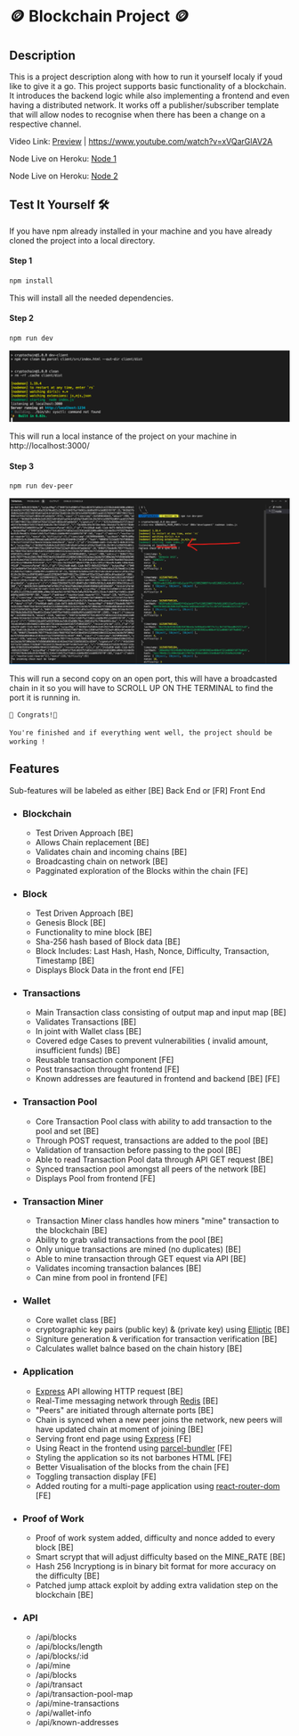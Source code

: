 # 🪙  Blockchain Project 🪙  

## Description

This is a project description along with how to run it yourself localy if youd like to give it a go. This project supports basic functionality of a blockchain. It introduces the backend logic while also implementing a frontend and even having a distributed network. It works off a publisher/subscriber template that will allow nodes to recognise when there has been a change on a respective channel.

  Video Link: [Preview] | https://www.youtube.com/watch?v=xVQarGlAV2A

  Node Live on Heroku: [Node 1]

  Node Live on Heroku: [Node 2]
  

## Test It Yourself 🛠

If you have npm already installed in your machine and you have already cloned the project into a local directory.

#### Step 1

```bash
npm install
```

This will install all the needed dependencies.

#### Step 2

```bash
npm run dev
```

![Preview of Code](https://raw.githubusercontent.com/LkingForW/Pictures/main/Screen%20Shot%202021-06-30%20at%208.06.50%20PM.png?token=AK6BS76343RNGFMK5MIHQDDA3UFJK)

This will run a local instance of the project on your machine in http://localhost:3000/

#### Step 3

```bash
npm run dev-peer
```

![Preview of Node-Peer](https://raw.githubusercontent.com/LkingForW/Pictures/main/Screen%20Shot%202021-06-30%20at%208.14.34%20PM.png?token=AK6BS7ZH5AJK3RXCLXJEKX3A3UFQA)

This will run a second copy on an open port, this will have a broadcasted chain in it so you will have to SCROLL UP ON THE TERMINAL to find the port it is running in.

    🍾 Congrats!🍾

    You're finished and if everything went well, the project should be working !

## Features

Sub-features will be labeled as either [BE] Back End or [FR] Front End

- ### Blockchain

  - Test Driven Approach [BE]
  - Allows Chain replacement [BE]
  - Validates chain and incoming chains [BE]
  - Broadcasting chain on network [BE]
  - Pagginated exploration of the Blocks within the chain [FE]

- ### Block

  - Test Driven Approach [BE]
  - Genesis Block [BE]
  - Functionality to mine block [BE]
  - Sha-256 hash based of Block data [BE]
  - Block Includes: Last Hash, Hash, Nonce, Difficulty, Transaction, Timestamp [BE]
  - Displays Block Data in the front end [FE]

- ### Transactions

  - Main Transaction class consisting of output map and input map [BE]
  - Validates Transactions [BE]
  - In joint with Wallet class [BE]
  - Covered edge Cases to prevent vulnerabilities ( invalid amount, insufficient funds) [BE]
  - Reusable transaction component [FE]
  - Post transaction throught frontend [FE]
  - Known addresses are feautured in frontend and backend [BE] [FE]

- ### Transaction Pool

  - Core Transaction Pool class with ability to add transaction to the pool and set [BE]
  - Through POST request, transactions are added to the pool [BE]
  - Validation of transaction before passing to the pool [BE]
  - Able to read Transaction Pool data through API GET request [BE]
  - Synced transaction pool amongst all peers of the network [BE]
  - Displays Pool from frontend [FE]

- ### Transaction Miner

  - Transaction Miner class handles how miners "mine" transaction to the blockchain [BE]
  - Ability to grab valid transactions from the pool [BE]
  - Only unique transactions are mined (no duplicates) [BE]
  - Able to mine transaction through GET equest via API [BE]
  - Validates incoming transaction balances [BE]
  - Can mine from pool in frontend [FE]

- ### Wallet

  - Core wallet class [BE]
  - cryptographic key pairs (public key) & (private key) using [Elliptic] [BE]
  - Signiture generation & verification for transaction verification [BE]
  - Calculates wallet balnce based on the chain history [BE]

- ### Application
  
  - [Express] API allowing HTTP request [BE]
  - Real-Time messaging network through [Redis] [BE]
  - "Peers" are initiated through alternate ports [BE]
  - Chain is synced when a new peer joins the network, new peers will have updated chain at moment of joining [BE]
  - Serving front end page using [Express] [FE]
  - Using React in the frontend using [parcel-bundler] [FE]
  - Styling the application so its not barbones HTML [FE]
  - Better Visualisation of the blocks from the chain [FE]
  - Toggling transaction display [FE]
  - Added routing for a multi-page application using [react-router-dom] [FE]

- ### Proof of Work

  - Proof of work system added, difficulty and nonce added to every block [BE]
  - Smart scrypt that will adjust difficulty based on the MINE_RATE [BE]
  - Hash 256 Incryptiong is in binary bit format for more accuracy on the difficulty [BE]
  - Patched jump attack exploit by adding extra validation step on the blockchain [BE]

- ### API

  - /api/blocks
  - /api/blocks/length
  - /api/blocks/:id
  - /api/mine
  - /api/blocks
  - /api/transact
  - /api/transaction-pool-map
  - /api/mine-transactions
  - /api/wallet-info
  - /api/known-addresses

[Redis]: <https://redis.io/>
[Express]: <https://expressjs.com/>
[Elliptic]: <https://www.npmjs.com/package/elliptic>
[parcel-bundler]: <https://www.npmjs.com/package/parcel-bundler>
[react-router-dom]: <https://reactrouter.com/web/guides/quick-start>
[Preview]: <https://www.youtube.com/watch?v=xVQarGlAV2A>
[Node 1]: <https://shrouded-escarpment-73920.herokuapp.com/>
[Node 2]: <https://blooming-sands-21568.herokuapp.com/>
[Preview of Code]: <https://raw.githubusercontent.com/LkingForW/Pictures/main/Screen%20Shot%202021-06-30%20at%208.06.50%20PM.png?token=AK6BS76343RNGFMK5MIHQDDA3UFJK>
[Preview of Node-Peer]: <https://raw.githubusercontent.com/LkingForW/Pictures/main/Screen%20Shot%202021-06-30%20at%208.14.34%20PM.png?token=AK6BS7ZH5AJK3RXCLXJEKX3A3UFQA>
